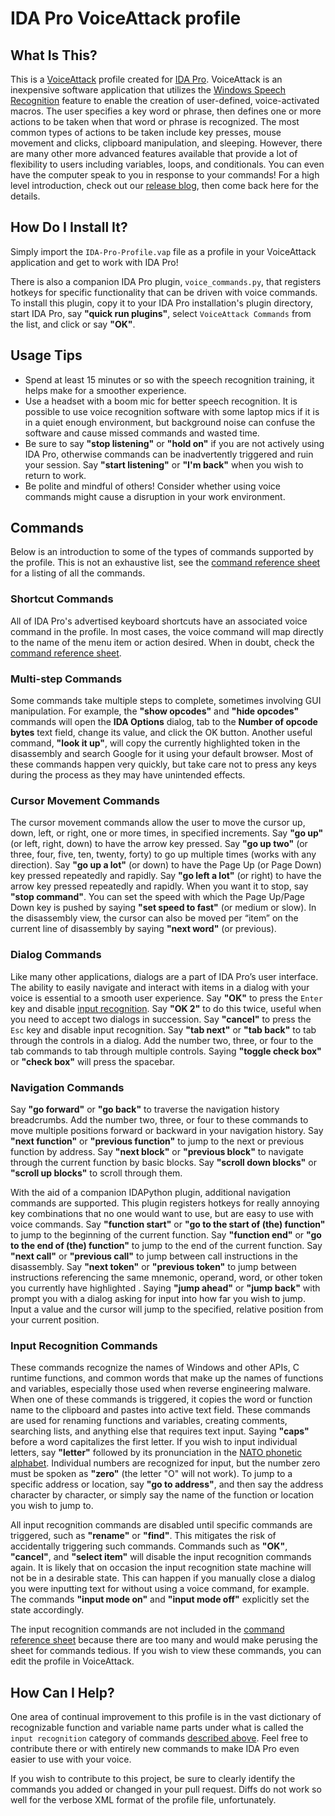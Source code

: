 # IDA Pro VoiceAttack profile

## What Is This?

This is a [VoiceAttack](https://voiceattack.com/) profile created for [IDA Pro](https://www.hex-rays.com/products/ida/index.shtml). VoiceAttack is an inexpensive software application that utilizes the [Windows Speech Recognition](https://en.wikipedia.org/wiki/Windows_Speech_Recognition) feature to enable the creation of user-defined, voice-activated macros. The user specifies a key word or phrase, then defines one or more actions to be taken when that word or phrase is recognized. The most common types of actions to be taken include key presses, mouse movement and clicks, clipboard manipulation, and sleeping. However, there are many other more advanced features available that provide a lot of flexibility to users including variables, loops,  and conditionals. You can even have the computer speak to you in response to your commands! For a high level introduction, check out our [release blog](https://www.fireeye.com/blog/threat-research/2019/10/controlling-ida-pro-with-voice-control-software.html), then come back here for the details.


## How Do I Install It?

Simply import the `IDA-Pro-Profile.vap` file as a profile in your VoiceAttack application and get to work with IDA Pro!

There is also a companion IDA Pro plugin, `voice_commands.py`, that registers hotkeys for specific functionality that can be driven with voice commands. To install this plugin, copy it to your IDA Pro installation's plugin directory, start IDA Pro, say **"quick run plugins"**, select `VoiceAttack Commands` from the list, and click or say **"OK"**.

## Usage Tips

* Spend at least 15 minutes or so with the speech recognition training, it helps make for a smoother experience.
* Use a headset with a boom mic for better speech recognition. It is possible to use voice recognition software with some laptop mics if it is in a quiet enough environment, but background noise can confuse the software and cause missed commands and wasted time.
* Be sure to say **"stop listening"** or **"hold on"** if you are not actively using IDA Pro, otherwise commands can be inadvertently triggered and ruin your session. Say **"start listening"** or **"I'm back"** when you wish to return to work.
* Be polite and mindful of others! Consider whether using voice commands might cause a disruption in your work environment.

## Commands

Below is an introduction to some of the types of commands supported by the profile. This is not an exhaustive list, see the [command reference sheet](https://fireeye.github.io/IDA_Pro_VoiceAttack_profile/Reference_sheet.html) for a listing of all the commands.

### Shortcut Commands

All of IDA Pro's advertised keyboard shortcuts have an associated voice command in the profile. In most cases, the voice command will map directly to the name of the menu item or action desired. When in doubt, check the [command reference sheet](https://fireeye.github.io/IDA_Pro_VoiceAttack_profile/Reference_sheet.html). 

### Multi-step Commands

Some commands take multiple steps to complete, sometimes involving GUI manipulation. For example, the **"show opcodes"** and **"hide opcodes"** commands will open the **IDA Options** dialog, tab to the **Number of opcode bytes** text field, change its value, and click the OK button. Another useful command, **"look it up"**, will copy the currently highlighted token in the disassembly and search Google for it using your default browser. Most of these commands happen very quickly, but take care not to press any keys during the process as they may have unintended effects.

### Cursor Movement Commands

The cursor movement commands allow the user to move the cursor up, down, left, or right, one or more times, in specified increments. Say **"go up"** (or left, right, down) to have the arrow key pressed. Say **"go up two"** (or three, four, five, ten, twenty, forty) to go up multiple times (works with any direction). Say **"go up a lot"** (or down) to have the Page Up (or Page Down) key pressed repeatedly and rapidly. Say **"go left a lot"** (or right) to have the arrow key pressed repeatedly and rapidly. When you want it to stop, say **"stop command"**. You can set the speed with which the Page Up/Page Down key is pushed by saying **"set speed to fast"** (or medium or slow). In the disassembly view, the cursor can also be moved per “item” on the current line of disassembly by saying **"next word"** (or previous).

### Dialog Commands

Like many other applications, dialogs are a part of IDA Pro’s user interface. The ability to easily navigate and interact with items in a dialog with your voice is essential to a smooth user experience. Say **"OK"** to press the `Enter` key and disable [input recognition](#Input-Recognition-Commands). Say **"OK 2"** to do this twice, useful when you need to accept two dialogs in succession. Say **"cancel"** to press the `Esc` key and disable input recognition. Say **"tab next"** or **"tab back"** to tab through the controls in a dialog. Add the number two, three, or four to the tab commands to tab through multiple controls. Saying **"toggle check box"** or **"check box"** will press the spacebar.

### Navigation Commands

Say **"go forward"** or **"go back"** to traverse the navigation history breadcrumbs. Add the number two, three, or four to these commands to move multiple positions forward or backward in your navigation history. Say **"next function"** or **"previous function"** to jump to the next or previous function by address. Say **"next block"** or **"previous block"** to navigate through the current function by basic blocks. Say **"scroll down blocks"** or **"scroll up blocks"** to scroll through them.

With the aid of a companion IDAPython plugin, additional navigation commands are supported. This plugin registers hotkeys for really annoying key combinations that no one would want to use, but are easy to use with voice commands. Say **"function start"** or **"go to the start of (the) function"** to jump to the beginning of the current function. Say **"function end"** or **"go to the end of (the)
function"** to jump to the end of the current function. Say **"next call"** or **"previous call"** to jump between call instructions in the disassembly. Say **"next token"** or **"previous token"** to jump between instructions referencing the same mnemonic, operand, word, or other token you currently have highlighted . Saying **"jump ahead"** or **"jump back"** with prompt you with a dialog asking for input into how far you wish to jump. Input a value and the cursor will jump to the specified, relative position from your current position.

### Input Recognition Commands

These commands recognize the names of Windows and other APIs, C runtime functions, and common words that make up the names of functions and variables, especially those used when reverse engineering malware. When one of these commands is triggered, it copies the word or function name to the clipboard and pastes into active text field. These commands are used for renaming functions and variables, creating comments, searching lists, and anything else that requires text input. Saying **"caps"** before a word capitalizes the first letter. If you wish to input individual letters, say **"letter"** followed by its pronunciation in the [NATO phonetic alphabet](https://en.wikipedia.org/wiki/NATO_phonetic_alphabet). Individual numbers are recognized for input, but the number zero must be spoken as **"zero"** (the letter "O" will not work). To jump to a specific address or location, say **"go to address"**, and then say the address character by character, or simply say the name of the function or location you wish to jump to.

All input recognition commands are disabled until specific commands are triggered, such as **"rename"** or **"find"**. This mitigates the risk of accidentally triggering such commands. Commands such as **"OK"**, **"cancel"**, and **"select item"** will disable the input recognition commands again. It is likely that on occasion the input recognition state machine will not be in a desirable state. This can happen if you manually close a dialog you were inputting text for without using a voice command, for example. The commands **"input mode on"** and **"input mode off"** explicitly set the state accordingly.

The input recognition commands are not included in the [command reference sheet](https://fireeye.github.io/IDA_Pro_VoiceAttack_profile/Reference_sheet.html) because there are too many and would make perusing the sheet for commands tedious. If you wish to view these commands, you can edit the profile in VoiceAttack.

## How Can I Help?

One area of continual improvement to this profile is in the vast dictionary of recognizable function and variable name parts under what is called the `input recognition` category of commands [described above](#Input-Recognition-Commands).  Feel free to contribute there or with entirely new commands to make IDA Pro even easier to use with your voice.

If you wish to contribute to this project, be sure to clearly identify the commands you added or changed in your pull request. Diffs do not work so well for the verbose XML format of the profile file, unfortunately.
